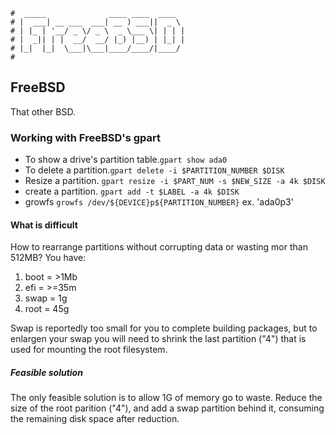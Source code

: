 ```text
#  _____              ____ ____  ____
# |  ___| __ ___  ___| __ ) ___||  _ \
# | |_ | '__/ _ \/ _ \  _ \___ \| | | |
# |  _|| | |  __/  __/ |_) |__) | |_| |
# |_|  |_|  \___|\___|____/____/|____/
#
```

## FreeBSD

That other BSD. 

### Working with FreeBSD's gpart

* To show a drive's partition table.`gpart show ada0`
* To delete a partition.`gpart delete -i $PARTITION_NUMBER $DISK`
* Resize a partition. `gpart resize -i $PART_NUM -s $NEW_SIZE -a 4k $DISK`
* create a partition. `gpart add -t $LABEL -a 4k $DISK`
* growfs `growfs /dev/${DEVICE}p${PARTITION_NUMBER}` ex. 'ada0p3'

#### What is difficult

How to rearrange partitions without corrupting data or wasting mor than 512MB? You have:
1. boot = >1Mb
2. efi = >=35m
3. swap = 1g
4. root = 45g

Swap is reportedly too small for you to complete building packages, but to enlargen your swap you will need to
shrink the last partition ("4") that is used for mounting the root filesystem. 

##### Feasible solution

The only feasible solution is to allow 1G of memory go to waste. Reduce the size of the root parition ("4"),
and add a swap partition behind it, consuming the remaining disk space after reduction.
